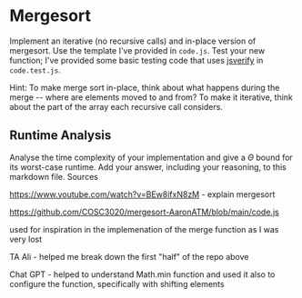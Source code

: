 # Mergesort

Implement an iterative (no recursive calls) and in-place version of mergesort.
Use the template I've provided in `code.js`. Test your new function; I've
provided some basic testing code that uses
[jsverify](https://jsverify.github.io/) in `code.test.js`.

Hint: To make merge sort in-place, think about what happens during the merge --
where are elements moved to and from? To make it iterative, think about the
part of the array each recursive call considers.

## Runtime Analysis

Analyse the time complexity of your implementation and give a $\Theta$ bound for
its worst-case runtime. Add your answer, including your reasoning, to this
markdown file.
Sources 

https://www.youtube.com/watch?v=BEw8ifxN8zM - explain mergesort 

https://github.com/COSC3020/mergesort-AaronATM/blob/main/code.js

used for inspiration in the implemenation of the merge function as I was very lost 

TA Ali - helped me break down the first "half" of the repo above

Chat GPT - helped to understand Math.min function and used it also to configure the function, specifically with shifting elements


